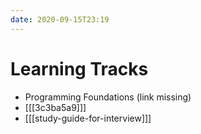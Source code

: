 ```yaml
---
date: 2020-09-15T23:19
---
```


# Learning Tracks

* Programming Foundations (link missing)
* [[[3c3ba5a9]]]
* [[[study-guide-for-interview]]]
